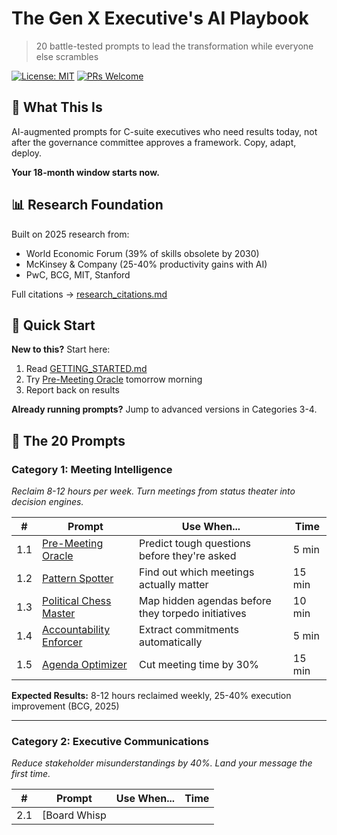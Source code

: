 # The Gen X Executive's AI Playbook

> 20 battle-tested prompts to lead the transformation while everyone else scrambles

[![License: MIT](https://img.shields.io/badge/License-MIT-yellow.svg)](https://opensource.org/licenses/MIT)
[![PRs Welcome](https://img.shields.io/badge/PRs-welcome-brightgreen.svg)](CONTRIBUTING.md)

## 🎯 What This Is

AI-augmented prompts for C-suite executives who need results today, not after the governance committee approves a framework. Copy, adapt, deploy.

**Your 18-month window starts now.**

## 📊 Research Foundation

Built on 2025 research from:
- World Economic Forum (39% of skills obsolete by 2030)
- McKinsey & Company (25-40% productivity gains with AI)
- PwC, BCG, MIT, Stanford

Full citations → [research_citations.md](resources/research_citations.md)

## 🚀 Quick Start

**New to this?** Start here:
1. Read [GETTING_STARTED.md](GETTING_STARTED.md)
2. Try [Pre-Meeting Oracle](prompts/1.1_The_Pre-Meeting_Oracle.md) tomorrow morning
3. Report back on results

**Already running prompts?** Jump to advanced versions in Categories 3-4.

## 📁 The 20 Prompts

### Category 1: Meeting Intelligence
*Reclaim 8-12 hours per week. Turn meetings from status theater into decision engines.*

| # | Prompt | Use When... | Time |
|---|--------|-------------|------|
| 1.1 | [Pre-Meeting Oracle](prompts/1.1_The_Pre-Meeting_Oracle.md) | Predict tough questions before they're asked | 5 min |
| 1.2 | [Pattern Spotter](prompts/1.2_The_Pattern_Spotter.md) | Find out which meetings actually matter | 15 min |
| 1.3 | [Political Chess Master](prompts/1.3_The_Political_Chess_Master.md) | Map hidden agendas before they torpedo initiatives | 10 min |
| 1.4 | [Accountability Enforcer](prompts/1.4_The_Accountability_Enforcer.md) | Extract commitments automatically | 5 min |
| 1.5 | [Agenda Optimizer](prompts/1.5_The_Agenda_Optimizer.md) | Cut meeting time by 30% | 15 min |

**Expected Results:** 8-12 hours reclaimed weekly, 25-40% execution improvement (BCG, 2025)

---

### Category 2: Executive Communications
*Reduce stakeholder misunderstandings by 40%. Land your message the first time.*

| # | Prompt | Use When... | Time |
|---|--------|-------------|------|
| 2.1 | [Board Whisp
